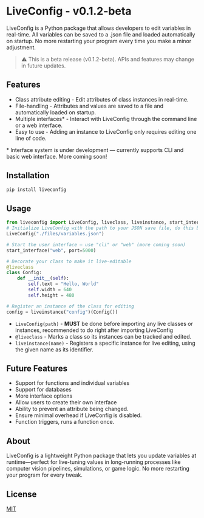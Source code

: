 # **LiveConfig** - v0.1.2-beta

LiveConfig is a Python package that allows developers to edit variables in real-time. All variables can be saved to a .json file and loaded automatically on startup. No more restarting your program every time you make a minor adjustment.

> ⚠️ This is a beta release (v0.1.2-beta). APIs and features may change in future updates.

## Features

- Class attribute editing - Edit attributes of class instances in real-time.
- File-handling - Attributes and values are saved to a file and automatically loaded on startup.
- Multiple interfaces\* - Interact with LiveConfig through the command line or a web interface.
- Easy to use - Adding an instance to LiveConfig only requires editing one line of code.

\* Interface system is under development — currently supports CLI and basic web interface. More coming soon!

## Installation

```bash
pip install liveconfig
```

## Usage

```python
from liveconfig import LiveConfig, liveclass, liveinstance, start_interface
# Initialize LiveConfig with the path to your JSON save file, do this before any other imports
LiveConfig("./files/variables.json")

# Start the user interface — use "cli" or "web" (more coming soon)
start_interface("web", port=5000)

# Decorate your class to make it live-editable
@liveclass
class Config:
    def __init__(self):
        self.text = "Hello, World"
        self.width = 640
        self.height = 480

# Register an instance of the class for editing
config = liveinstance("config")(Config())

```

- `LiveConfig(path)` - **MUST** be done before importing any live classes or instances, recommended to do right after importing LiveConfig
- `@liveclass` - Marks a class so its instances can be tracked and edited.
- `liveinstance(name)` - Registers a specific instance for live editing, using the given name as its identifier.

## Future Features

- Support for functions and individual variables
- Support for databases
- More interface options
- Allow users to create their own interface
- Ability to prevent an attribute being changed.
- Ensure minimal overhead if LiveConfig is disabled.
- Function triggers, runs a function once.

## About

LiveConfig is a lightweight Python package that lets you update variables at runtime—perfect for live-tuning values in long-running processes like computer vision pipelines, simulations, or game logic. No more restarting your program for every tweak.

## License

[MIT](https://choosealicense.com/licenses/mit/)

